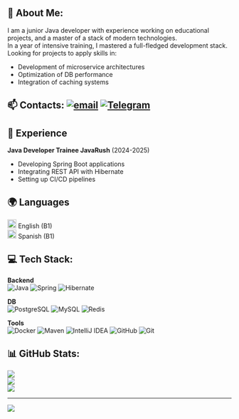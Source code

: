 ## 💫 About Me:
I am a junior Java developer with experience working on educational projects, and a master of a stack of modern technologies.<br>
In a year of intensive training, I mastered a full-fledged development stack. <br>
Looking for projects to apply skills in:
- Development of microservice architectures
- Optimization of DB performance
- Integration of caching systems<br>

## 📫 Contacts: [![email](https://img.shields.io/badge/Email-D14836?logo=gmail&logoColor=white)](mailto:9096971133@mail.ru) [![Telegram](https://img.shields.io/badge/-Telegram-0088cc?style=flat&logo=telegram)](https://t.me/Alliransa)

## 💼 Experience
**Java Developer Trainee JavaRush** (2024-2025)
- Developing Spring Boot applications
- Integrating REST API with Hibernate
- Setting up CI/CD pipelines

## 🌍 Languages   
<img src="https://flagcdn.com/w20/gb.png" width="20" alt="UK Flag"> English (B1)<br>
<img src="https://flagcdn.com/w20/es.png" width="20" alt="Spain Flag"> Spanish (B1)


## 💻 Tech Stack:
**Backend**  
![Java](https://img.shields.io/badge/Java-ED8B00?logo=openjdk)
![Spring](https://img.shields.io/badge/Spring-6DB33F?logo=spring)
![Hibernate](https://img.shields.io/badge/Hibernate-59666C?logo=hibernate)

**DB**  
![PostgreSQL](https://img.shields.io/badge/PostgreSQL-316192?logo=postgresql)
![MySQL](https://img.shields.io/badge/MySQL-4479A1?logo=mysql)
![Redis](https://img.shields.io/badge/Redis-DC382D?logo=redis)

**Tools**  
![Docker](https://img.shields.io/badge/docker-%230db7ed.svg?&logo=docker&logoColor=white)
![Maven](https://img.shields.io/badge/Maven-C71A36?logo=apache-maven)
![IntelliJ IDEA](https://img.shields.io/badge/IntelliJ_IDEA-000000?logo=intellij-idea)
![GitHub](https://img.shields.io/badge/github-%23121011.svg?logo=github&logoColor=white) 
![Git](https://img.shields.io/badge/git-%23F05033.svg?logo=git&logoColor=white)

## 📊 GitHub Stats:
![](https://github-readme-stats.vercel.app/api?username=NadezhdaShpak&theme=transparent&hide_border=false&include_all_commits=true&count_private=true)<br/>
![](https://github-readme-streak-stats.herokuapp.com?user=NadezhdaShpak&theme=transparent&date_format=j%20M%5B%20Y%5D&hide_border=false)<br/>
![](https://github-readme-stats.vercel.app/api/top-langs/?username=NadezhdaShpak&theme=transparent&hide_border=false&include_all_commits=false&count_private=true&layout=compact)

---
[![](https://visitcount.itsvg.in/api?id=NadezhdaShpak&icon=0&color=1)](https://visitcount.itsvg.in)
